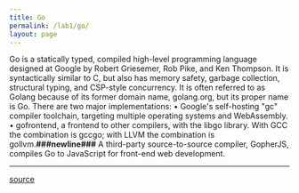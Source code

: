 ```yaml
---
title: Go
permalink: /lab1/go/
layout: page
---
```


Go is a statically typed, compiled high-level programming language designed at Google by Robert Griesemer, Rob Pike, and Ken Thompson. It is syntactically similar to C, but also has memory safety, garbage collection, structural typing, and CSP-style concurrency. It is often referred to as Golang because of its former domain name, golang.org, but its proper name is Go. There are two major implementations: • Google's self-hosting "gc" compiler toolchain, targeting multiple operating systems and WebAssembly. • gofrontend, a frontend to other compilers, with the libgo library. With GCC the combination is gccgo; with LLVM the combination is gollvm.__###newline###__ A third-party source-to-source compiler, GopherJS, compiles Go to JavaScript for front-end web development.

---

 [source](https://en.wikipedia.org/wiki/Go_(programming_language))